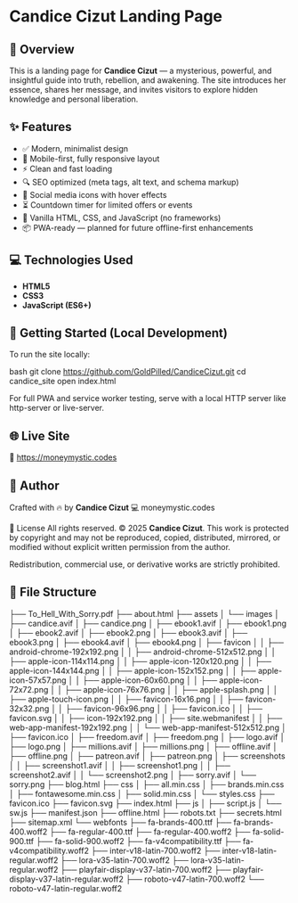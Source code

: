 # Candice Cizut Landing Page

## 🌌 Overview
This is a landing page for **Candice Cizut** — a mysterious, powerful, and insightful guide into truth, rebellion, and awakening. The site introduces her essence, shares her message, and invites visitors to explore hidden knowledge and personal liberation.

## ✨ Features
- ✅ Modern, minimalist design
- 📱 Mobile-first, fully responsive layout
- ⚡ Clean and fast loading
- 🔍 SEO optimized (meta tags, alt text, and schema markup)
- 🔗 Social media icons with hover effects
- ⏳ Countdown timer for limited offers or events
- 🧩 Vanilla HTML, CSS, and JavaScript (no frameworks)
- 📦 PWA-ready — planned for future offline-first enhancements

## 💻 Technologies Used
- **HTML5**
- **CSS3**
- **JavaScript (ES6+)**

## 🚀 Getting Started (Local Development)

To run the site locally:

bash
git clone https://github.com/GoldPilled/CandiceCizut.git 
cd candice_site
open index.html

For full PWA and service worker testing, serve with a local HTTP server like http-server or live-server.

## 🌐 Live Site
🔗 https://moneymystic.codes

## 👤 Author
Crafted with 🔥 by **Candice Cizut**
💻 moneymystic.codes

🚫 License
All rights reserved.
© 2025 **Candice Cizut**. This work is protected by copyright and may not be reproduced, copied, distributed, mirrored, or modified without explicit written permission from the author.

Redistribution, commercial use, or derivative works are strictly prohibited.

## 📁 File Structure
├── To_Hell_With_Sorry.pdf
├── about.html
├── assets
│   └── images
│       ├── candice.avif
│       ├── candice.png
│       ├── ebook1.avif
│       ├── ebook1.png
│       ├── ebook2.avif
│       ├── ebook2.png
│       ├── ebook3.avif
│       ├── ebook3.png
│       ├── ebook4.avif
│       ├── ebook4.png
│       ├── favicon
│       │   ├── android-chrome-192x192.png
│       │   ├── android-chrome-512x512.png
│       │   ├── apple-icon-114x114.png
│       │   ├── apple-icon-120x120.png
│       │   ├── apple-icon-144x144.png
│       │   ├── apple-icon-152x152.png
│       │   ├── apple-icon-57x57.png
│       │   ├── apple-icon-60x60.png
│       │   ├── apple-icon-72x72.png
│       │   ├── apple-icon-76x76.png
│       │   ├── apple-splash.png
│       │   ├── apple-touch-icon.png
│       │   ├── favicon-16x16.png
│       │   ├── favicon-32x32.png
│       │   ├── favicon-96x96.png
│       │   ├── favicon.ico
│       │   ├── favicon.svg
│       │   ├── icon-192x192.png
│       │   ├── site.webmanifest
│       │   ├── web-app-manifest-192x192.png
│       │   └── web-app-manifest-512x512.png
│       ├── favicon.ico
│       ├── freedom.avif
│       ├── freedom.png
│       ├── logo.avif
│       ├── logo.png
│       ├── millions.avif
│       ├── millions.png
│       ├── offline.avif
│       ├── offline.png
│       ├── patreon.avif
│       ├── patreon.png
│       ├── screenshots
│       │   ├── screenshot1.avif
│       │   ├── screenshot1.png
│       │   ├── screenshot2.avif
│       │   └── screenshot2.png
│       ├── sorry.avif
│       └── sorry.png
├── blog.html
├── css
│   ├── all.min.css
│   ├── brands.min.css
│   ├── fontawesome.min.css
│   ├── solid.min.css
│   └── styles.css
├── favicon.ico
├── favicon.svg
├── index.html
├── js
│   ├── script.js
│   └── sw.js
├── manifest.json
├── offline.html
├── robots.txt
├── secrets.html
├── sitemap.xml
└── webfonts
    ├── fa-brands-400.ttf
    ├── fa-brands-400.woff2
    ├── fa-regular-400.ttf
    ├── fa-regular-400.woff2
    ├── fa-solid-900.ttf
    ├── fa-solid-900.woff2
    ├── fa-v4compatibility.ttf
    ├── fa-v4compatibility.woff2
    ├── inter-v18-latin-700.woff2
    ├── inter-v18-latin-regular.woff2
    ├── lora-v35-latin-700.woff2
    ├── lora-v35-latin-regular.woff2
    ├── playfair-display-v37-latin-700.woff2
    ├── playfair-display-v37-latin-regular.woff2
    ├── roboto-v47-latin-700.woff2
    └── roboto-v47-latin-regular.woff2